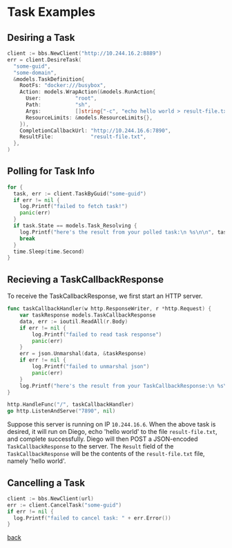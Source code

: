 # Task Examples

## Desiring a Task

```go
client := bbs.NewClient("http://10.244.16.2:8889")
err = client.DesireTask(
  "some-guid",
  "some-domain",
  &models.TaskDefinition{
    RootFs: "docker:///busybox",
    Action: models.WrapAction(&models.RunAction{
      User:           "root",
      Path:           "sh",
      Args:           []string{"-c", "echo hello world > result-file.txt"},
      ResourceLimits: &models.ResourceLimits{},
    }),
    CompletionCallbackUrl: "http://10.244.16.6:7890",
    ResultFile:            "result-file.txt",
  },
)
```

## Polling for Task Info

```go
for {
  task, err := client.TaskByGuid("some-guid")
  if err != nil {
    log.Printf("failed to fetch task!")
    panic(err)
  }
  if task.State == models.Task_Resolving {
    log.Printf("here's the result from your polled task:\n %s\n\n", task.Result)
    break
  }
  time.Sleep(time.Second)
}
```

## Recieving a TaskCallbackResponse

To receive the TaskCallbackResponse, we first start an HTTP server.

```go
func taskCallbackHandler(w http.ResponseWriter, r *http.Request) {
	var taskResponse models.TaskCallbackResponse
	data, err := ioutil.ReadAll(r.Body)
	if err != nil {
		log.Printf("failed to read task response")
		panic(err)
	}
	err = json.Unmarshal(data, &taskResponse)
	if err != nil {
		log.Printf("failed to unmarshal json")
		panic(err)
	}
	log.Printf("here's the result from your TaskCallbackResponse:\n %s\n\n", taskResponse.Result)
}

http.HandleFunc("/", taskCallbackHandler)
go http.ListenAndServe("7890", nil)
```

Suppose this server is running on IP `10.244.16.6`. When the above task is desired, it will run on Diego, echo 'hello world' to the file `result-file.txt`, and complete successfully. Diego will then POST a JSON-encoded `TaskCallbackResponse` to the server. The `Result` field of the `TaskCallbackResponse` will be the contents of the `result-file.txt` file, namely 'hello world'.


## Cancelling a Task

```go
client := bbs.NewClient(url)
err := client.CancelTask("some-guid")
if err != nil {
  log.Printf("failed to cancel task: " + err.Error())
}
```

[back](README.md)
